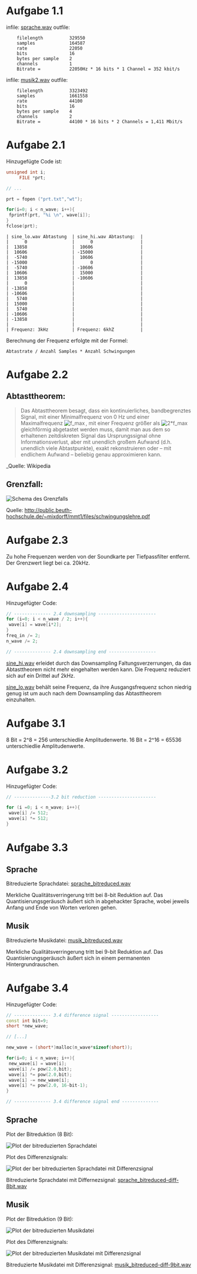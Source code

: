 Aufgabe 1.1
===========


infile: [sprache.wav](/docfiles/sprache.wav )
outfile: 

        filelength          329550
        samples             164587
        rate                22050
        bits                16
        bytes per sample    2
        channels            1
        Bitrate =           22050Hz * 16 bits * 1 Channel = 352 kbit/s

infile: [musik2.wav](/docfiles/musik2.wav)
outfile:

        filelength          3323492
        samples             1661558
        rate                44100
        bits                16
        bytes per sample    4
        channels            2
        Bitrate =           44100 * 16 bits * 2 Channels = 1,411 Mbit/s

Aufgabe 2.1
===========

Hinzugefügte Code ist:

```c++
unsigned int i;
     FILE *prt; 

// ...

prt = fopen ("prt.txt","wt"); 

for(i=0; i < n_wave; i++){ 
 fprintf(prt, "%i \n", wave[i]); 
} 
fclose(prt); 
```

    | sine_lo.wav Abtastung  | sine_hi.wav Abtastung:  |
    |      0                 |      0                  |
    |  13858                 |  10606                  |
    |  10606                 | -15000                  | 
    |  -5740                 |  10606                  |
    | -15000                 |      0                  |
    |  -5740                 | -10606                  |
    |  10606                 |  15000                  |
    |  13858                 | -10606                  |
    |      0                 |                         |
    | -13858                 |                         |
    | -10606                 |                         |
    |   5740                 |                         |
    |  15000                 |                         |
    |   5740                 |                         |
    | -10606                 |                         |
    | -13858                 |                         |
    |                        |                         |
    | Frequenz: 3kHz         | Frequenz: 6khZ          |
    
Berechnung der Frequenz erfolgte mit der Formel:

    Abtastrate / Anzahl Samples * Anzahl Schwingungen

Aufgabe 2.2
===========

Abtasttheorem:
--------------
> Das Abtasttheorem besagt, dass ein kontinuierliches, bandbegrenztes Signal, mit einer Minimalfrequenz von 0 Hz und einer Maximalfrequenz ![f_max](/docfiles/fmax.png) , mit einer Frequenz größer als ![2*f_max](/docfiles/2fmax.png) gleichförmig abgetastet werden muss, damit man aus dem so erhaltenen zeitdiskreten Signal das Ursprungssignal ohne Informationsverlust, aber mit unendlich großem Aufwand (d.h. unendlich viele Abtastpunkte), exakt rekonstruieren oder – mit endlichem Aufwand – beliebig genau approximieren kann. 

_Quelle: Wikipedia

Grenzfall:
----------

![Schema des Grenzfalls](/docfiles/nyquist-grenzfall.gif)

Quelle: http://public.beuth-hochschule.de/~mixdorff/mmt1/files/schwingungslehre.pdf

Aufgabe 2.3
===========

Zu hohe Frequenzen werden von der Soundkarte per Tiefpassfilter entfernt. Der Grenzwert liegt bei ca. 20kHz.

Aufgabe 2.4
===========

Hinzugefügter Code:

```c++
// -------------- 2.4 downsampling ----------------------
for (i=0; i < n_wave / 2; i++){
 wave[i] = wave[i*2];
}
freq_in /= 2;
n_wave /= 2;

// -------------- 2.4 downsampling end ------------------
```

[sine_hi.wav](/docfiles/sine_hi.wav) erleidet durch das Downsampling Faltungsverzerrungen, da das Abtasttheorem nicht mehr eingehalten werden kann. Die Frequenz reduziert sich auf ein Drittel auf 2kHz.

[sine_lo.wav](/docfiles/sine_lo.wav) behält seine Frequenz, da ihre Ausgangsfrequenz schon niedrig genug ist um auch nach dem Downsampling das Abtasttheorem einzuhalten.

Aufgabe 3.1
===========

8 Bit = 2^8 = 256 unterschiedlie Amplitudenwerte.
16 Bit = 2^16 = 65536 unterschiedlie Amplitudenwerte.

Aufgabe 3.2
===========

Hinzugefügter Code:

```c++
// --------------3.2 bit reduction ----------------------

for (i =0; i < n_wave; i++){
 wave[i] /= 512;
 wave[i] *= 512;
}
```

Aufgabe 3.3
===========

Sprache
-------

Bitreduzierte Sprachdatei: [sprache_bitreduced.wav](/docfiles/sprace_bitreduced.wav)

Merkliche Qualitätsverringerung tritt bei 8-bit Reduktion auf.
Das Quantisierungsgeräusch äußert sich in abgehackter Sprache, wobei jeweils Anfang und Ende von Worten verloren gehen.

Musik
-----
Bitreduzierte Musikdatei: [musik_bitreduced.wav](/docfiles/musik_bitreduced.wav)

Merkliche Qualitätsverringerung tritt bei 9-bit Reduktion auf.
Das Quantisierungsgeräusch äußert sich in einem permanenten Hintergrundrauschen.

Aufgabe 3.4
===========

Hinzugefügter Code:

```c++
// -------------- 3.4 difference signal ------------------
const int bit=9;
short *new_wave;

// [...]

new_wave = (short*)malloc(n_wave*sizeof(short));

for(i=0; i < n_wave; i++){
 new_wave[i] = wave[i];
 wave[i] /= pow(2.0,bit);
 wave[i] *= pow(2.0,bit);
 wave[i] -= new_wave[i];
 wave[i] *= pow(2.0, 16-bit-1);
}

// -------------- 3.4 difference signal end --------------
```

Sprache
-------

Plot der Bitreduktion (8 Bit):

![Plot der bitreduzierten Sprachdatei](/docfiles/sprache-bitred-8bit.jpg)

Plot des Differenzsignals:

![Plot der ber bitreduzierten Sprachdatei mit Differenzsignal](/docfiles/sprache-bitred-8bit-diff.jpg)

Bitreduzierte Sprachdatei mit Differnezsignal: [sprache_bitreduced-diff-8bit.wav](/docfiles/sprache_bitreduced-diff-8bit.wav)

Musik
-----

Plot der Bitreduktion (9 Bit):

![Plot der bitreduzierten Musikdatei](/docfiles/musik-bitred-9bit.jpg)

Plot des Differenzsignals:

![Plot der bitreduzierten Musikdatei mit Differenzsignal](/docfiles/musik-bitred-9bit-diff.jpg)

Bitreduzierte Musikdatei mit Differenzsignal: [musik_bitreduced-diff-9bit.wav](/docfiles/musik_bitreduced-diff-9bit.wav)
